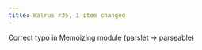 ```yaml
---
title: Walrus r35, 1 item changed
---
```


Correct typo in Memoizing module (parslet -&gt; parseable)
